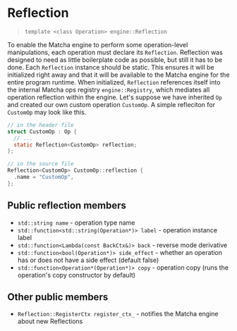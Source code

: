# Reflection

> `template <class Operation> engine::Reflection`

To enable the Matcha engine to perform some operation-level manipulations,
each operation must declare its `Reflection`. Reflection was designed to need
as little boilerplate code as possible, but still it has to be done.
Each `Reflection` instance should be static. This ensures it will be 
initialized right away and that it will be available to the Matcha engine
for the entire program runtime. When initialized, `Reflection` references
itself into the internal Matcha ops registry `engine::Registry`, 
which mediates all operation reflection within the engine. Let's suppose
we have inherited `Op` and created our own custom operation `CustomOp`.
A simple refleciton for `CustomOp` may look like this.

```h
// in the header file
struct CustomOp : Op {
  // ...
  static Reflection<CustomOp> reflection;
};
```

```cpp
// in the source file
Reflection<CustomOp> CustomOp::reflection {
  .name = "CustomOp",
};
```

## Public reflection members

- `std::string name` - operation type name
- `std::function<std::string(Operation*)> label` - operation instance label
- `std::function<Lambda(const BackCtx&)> back` - reverse mode derivative
- `std::function<bool(Operation*)> side_effect` - whether an operation has or does not have a side effect (default false)
- `std::function<Operation*(Operation*)> copy` - operation copy (runs the operation's copy constructor by default)

## Other public members

- `Reflection::RegisterCtx register_ctx_` - notifies the Matcha engine about new Reflections



